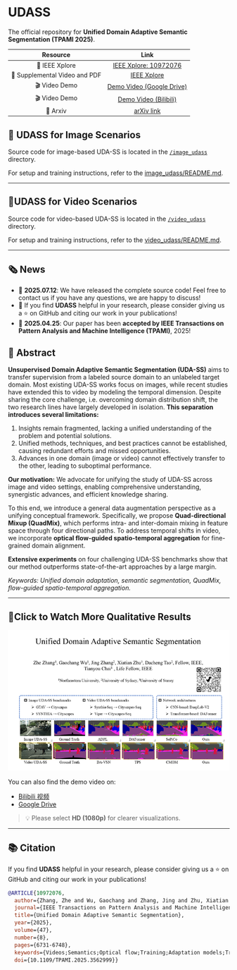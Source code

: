 # UDASS

The official repository for **Unified Domain Adaptive Semantic Segmentation (TPAMI 2025)**.

|     Resource      |     Link     |
| :---------------: | :----------: |
| 📄 IEEE Xplore         | [IEEE Xplore: 10972076](https://ieeexplore.ieee.org/document/10972076) |
| 📄 Supplemental Video and PDF | [IEEE Xplore](https://ieeexplore.ieee.org/document/10972076/media#media) |
| 🎬 Video Demo          | [Demo Video (Google Drive)](https://drive.google.com/file/d/1OT5GtsbC0CcW6aydBL27ADjve95YE5oj/view?usp=sharing) |
| 🎬 Video Demo          | [Demo Video (Bilibili)](https://www.bilibili.com/video/BV1ZgtMejErB/?vd_source=ae767173839d1c3a41173ad40cc34d53) |
| 📄 Arxiv               | [arXiv link](https://arxiv.org/abs/2311.13254) |




## 🧩 UDASS for Image Scenarios

Source code for image-based UDA-SS is located in the [`/image_udass`](https://github.com/ZHE-SAPI/UDASS/tree/master/image_udass) directory.

For setup and training instructions, refer to the [image_udass/README.md](https://github.com/ZHE-SAPI/UDASS/tree/master/image_udass/seg/README.md).

---

## 🧩UDASS for Video Scenarios

Source code for video-based UDA-SS is located in the [`/video_udass`](https://github.com/ZHE-SAPI/UDASS/tree/master/video_udass) directory.

For setup and training instructions, refer to the [video_udass/README.md](https://github.com/ZHE-SAPI/UDASS/tree/master/video_udass/VIDEO/README.md).

---


## 🗞️ News

- 🎉 **2025.07.12**: We have released the complete source code! Feel free to contact us if you have any questions, we are happy to discuss!
- 🎉 If you find **UDASS** helpful in your research, please consider giving us a ⭐ on GitHub and citing our work in your publications!
- 🎉 **2025.04.25**: Our paper has been **accepted by IEEE Transactions on Pattern Analysis and Machine Intelligence (TPAMI)**, 2025!

## 📝 Abstract

**Unsupervised Domain Adaptive Semantic Segmentation (UDA-SS)** aims to transfer supervision from a labeled source domain to an unlabeled target domain. Most existing UDA-SS works focus on images, while recent studies have extended this to video by modeling the temporal dimension. Despite sharing the core challenge, i.e. overcoming domain distribution shift, the two research lines have largely developed in isolation. **This separation introduces several limitations:**

1. Insights remain fragmented, lacking a unified understanding of the problem and potential solutions.
2. Unified methods, techniques, and best practices cannot be established, causing redundant efforts and missed opportunities.
3. Advances in one domain (image or video) cannot effectively transfer to the other, leading to suboptimal performance.

**Our motivation:** We advocate for unifying the study of UDA-SS across image and video settings, enabling comprehensive understanding, synergistic advances, and efficient knowledge sharing.

To this end, we introduce a general data augmentation perspective as a unifying conceptual framework. Specifically, we propose **Quad-directional Mixup (QuadMix)**, which performs intra- and inter-domain mixing in feature space through four directional paths. To address temporal shifts in video, we incorporate **optical flow-guided spatio-temporal aggregation** for fine-grained domain alignment.

**Extensive experiments** on four challenging UDA-SS benchmarks show that our method outperforms state-of-the-art approaches by a large margin.

*Keywords: Unified domain adaptation, semantic segmentation, QuadMix, flow-guided spatio-temporal aggregation.*

---

## 🧩Click to Watch More Qualitative Results

[![Watch demo video](https://github.com/ZHE-SAPI/UDASS/blob/master/Unified-UDASS.jpg)](https://youtu.be/DgrZYkebhs0)

You can also find the demo video on:

- [Bilibili 视频](https://www.bilibili.com/video/BV1ZgtMejErB/?vd_source=ae767173839d1c3a41173ad40cc34d53)
- [Google Drive](https://drive.google.com/file/d/1OT5GtsbC0CcW6aydBL27ADjve95YE5oj/view?usp=sharing)

> 💡 Please select **HD (1080p)** for clearer visualizations.

---


## 📚 Citation

If you find **UDASS** helpful in your research, please consider giving us a ⭐ on GitHub and citing our work in your publications!

```bibtex
@ARTICLE{10972076,
  author={Zhang, Zhe and Wu, Gaochang and Zhang, Jing and Zhu, Xiatian and Tao, Dacheng and Chai, Tianyou},
  journal={IEEE Transactions on Pattern Analysis and Machine Intelligence},
  title={Unified Domain Adaptive Semantic Segmentation},
  year={2025},
  volume={47},
  number={8},
  pages={6731-6748},
  keywords={Videos;Semantics;Optical flow;Training;Adaptation models;Transformers;Optical mixing;Artificial intelligence;Semantic segmentation;Minimization;Unsupervised domain adaptation;semantic segmentation;unified adaptation;domain mixup},
  doi={10.1109/TPAMI.2025.3562999}}
```
